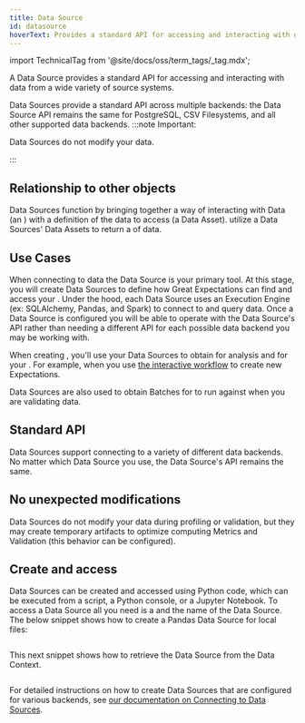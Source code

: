 ```yaml
---
title: Data Source
id: datasource
hoverText: Provides a standard API for accessing and interacting with data from a wide variety of source systems.
---
```

import TechnicalTag from '@site/docs/oss/term_tags/_tag.mdx';

A Data Source provides a standard API for accessing and interacting with data from a wide variety of source systems.

Data Sources provide a standard API across multiple backends: the Data Source API remains the same for PostgreSQL, CSV Filesystems, and all other supported data backends.
:::note Important: 

Data Sources do not modify your data.

:::

## Relationship to other objects

Data Sources function by bringing together a way of interacting with Data (an <TechnicalTag relative="../" tag="execution_engine" text="Execution Engine" />) with a definition of the data to access (a Data Asset).  <TechnicalTag relative="../" tag="batch_request" text="Batch Requests" /> utilize a Data Sources' Data Assets to return a <TechnicalTag relative="../" tag="batch" text="Batch" /> of data.

## Use Cases

When connecting to data the Data Source is your primary tool. At this stage, you will create Data Sources to define how Great Expectations can find and access your <TechnicalTag relative="../" tag="data_asset" text="Data Assets" />.  Under the hood, each Data Source uses an Execution Engine (ex: SQLAlchemy, Pandas, and Spark) to connect to and query data. Once a Data Source is configured you will be able to operate with the Data Source's API rather than needing a different API for each possible data backend you may be working with.

When creating <TechnicalTag relative="../" tag="expectation" text="Expectations" />, you'll use your Data Sources to obtain <TechnicalTag relative="../" tag="batch" text="Batches" /> for analysis and for your <TechnicalTag relative="../" tag="expectation_suite" text="Expectation Suites" />. For example, when you use [the interactive workflow](/docs/oss/guides/expectations/how_to_create_and_edit_expectations_with_instant_feedback_from_a_sample_batch_of_data) to create new Expectations.

Data Sources are also used to obtain Batches for <TechnicalTag relative="../" tag="validator" text="Validators" /> to run against when you are validating data.

## Standard API

Data Sources support connecting to a variety of different data backends. No matter which Data Source you use, the Data Source's API remains the same.

## No unexpected modifications

Data Sources do not modify your data during profiling or validation, but they may create temporary artifacts to optimize computing Metrics and Validation (this behavior can be configured).

## Create and access

Data Sources can be created and accessed using Python code, which can be executed from a script, a Python console, or a Jupyter Notebook. To access a Data Source all you need is a <TechnicalTag relative="../" tag="data_context" text="Data Context" /> and the name of the Data Source. The below snippet shows how to create a Pandas Data Source for local files:

```python name="tests/integration/docusaurus/connecting_to_your_data/connect_to_your_data_overview add_datasource"
```

This next snippet shows how to retrieve the Data Source from the Data Context.

```python name="tests/integration/docusaurus/connecting_to_your_data/connect_to_your_data_overview config"
```

For detailed instructions on how to create Data Sources that are configured for various backends, see [our documentation on Connecting to Data Sources](/docs/oss/guides/connecting_to_your_data/connect_to_data_lp).

